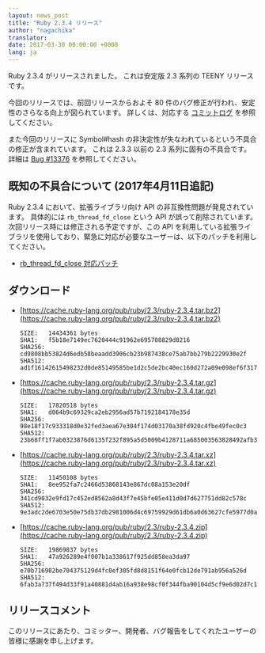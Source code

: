 ```yaml
---
layout: news_post
title: "Ruby 2.3.4 リリース"
author: "nagachika"
translator:
date: 2017-03-30 00:00:00 +0000
lang: ja
---
```


Ruby 2.3.4 がリリースされました。
これは安定版 2.3 系列の TEENY リリースです。

今回のリリースでは、前回リリースからおよそ 80 件のバグ修正が行われ、安定性のさらなる向上が図られています。
詳しくは、対応する [コミットログ](https://github.com/ruby/ruby/compare/v2_3_3...v2_3_4) を参照してください。

また今回のリリースに Symbol#hash の非決定性が失なわれているという不具合の修正が含まれています。
これは 2.3.3 以前の 2.3 系列に固有の不具合です。
詳細は [Bug #13376](https://bugs.ruby-lang.org/issues/13376) を参照してください。

## 既知の不具合について (2017年4月11日追記)

Ruby 2.3.4 において、拡張ライブラリ向け API の非互換性問題が発見されています。
具体的には `rb_thread_fd_close` という API が誤って削除されています。
次回リリース時には修正される予定ですが、この API を利用している拡張ライブラリを使用しており、緊急に対応が必要なユーザーは、以下のパッチを利用してください。

* [rb_thread_fd_close 対応パッチ](https://svn.ruby-lang.org/cgi-bin/viewvc.cgi/branches/ruby_2_3/thread.c?r1=58289&r2=58288&pathrev=58289&view=patch)

## ダウンロード

* [https://cache.ruby-lang.org/pub/ruby/2.3/ruby-2.3.4.tar.bz2](https://cache.ruby-lang.org/pub/ruby/2.3/ruby-2.3.4.tar.bz2)

      SIZE:   14434361 bytes
      SHA1:   f5b18e7149ec7620444c91962e695708829d0216
      SHA256: cd9808bb53824d6edb58beaadd3906cb23b987438ce75ab7bb279b2229930e2f
      SHA512: ad1f16142615498232d0de85149585be1d2c5de2bc40ec160d272a09e098ef6f317d8b25026001735261fd1c5bc0d1f8513a8474e89f0d86eed5b2fe7338d64e

* [https://cache.ruby-lang.org/pub/ruby/2.3/ruby-2.3.4.tar.gz](https://cache.ruby-lang.org/pub/ruby/2.3/ruby-2.3.4.tar.gz)

      SIZE:   17820518 bytes
      SHA1:   d064b9c69329ca2eb2956ad57b7192184178e35d
      SHA256: 98e18f17c933318d0e32fed3aea67e304f174d03170a38fd920c4fbe49fec0c3
      SHA512: 23b68ff1f7ab0323876d6135f232f895a5d5009b4128711a685003563828492afb330e589ca614581a49e43027c34e251d96a3fc10330cdfdd11a2537af0233f

* [https://cache.ruby-lang.org/pub/ruby/2.3/ruby-2.3.4.tar.xz](https://cache.ruby-lang.org/pub/ruby/2.3/ruby-2.3.4.tar.xz)

      SIZE:   11450108 bytes
      SHA1:   8ee952fa7c2466d53868143e867dc08a153e20df
      SHA256: 341cd9032e9fd17c452ed8562a8d43f7e45bfe05e411d0d7d627751dd82c578c
      SHA512: 9e3adc2de6703e50e75db37db2981006d4c69759929d61db6a0d63627cfe5977d0ad66d2c69d7161cfc0c0d1c2cb38e5181a06ccd2790df2f72ec25c2ad01e02

* [https://cache.ruby-lang.org/pub/ruby/2.3/ruby-2.3.4.zip](https://cache.ruby-lang.org/pub/ruby/2.3/ruby-2.3.4.zip)

      SIZE:   19869837 bytes
      SHA1:   47a926289e4f007b1a338617f925dd858ea3da97
      SHA256: e70b716982be704375129d4fc0ef305fd8d8151f64e0fcb12de791ab956a526d
      SHA512: 6fab3a737f494d33f91a40881d4ab16a938e98cf0f344fba90104d5cf9e6d02d7c17f64512c2f1ffd67f64ad5dd38477fab0d17614c1ff22627f18232186315a

## リリースコメント

このリリースにあたり、コミッター、開発者、バグ報告をしてくれたユーザーの皆様に感謝を申し上げます。
